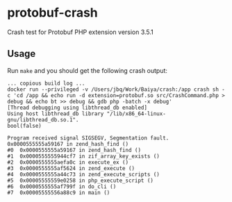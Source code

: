 # protobuf-crash

Crash test for Protobuf PHP extension version 3.5.1

## Usage

Run `make` and you should get the following crash output:

```
... copious build log ...
docker run --privileged -v /Users/jbq/Work/Baiya/crash:/app crash sh -c 'cd /app && echo run -d extension=protobuf.so src/CrashCommand.php > debug && echo bt >> debug && gdb php -batch -x debug'
[Thread debugging using libthread_db enabled]
Using host libthread_db library "/lib/x86_64-linux-gnu/libthread_db.so.1".
bool(false)

Program received signal SIGSEGV, Segmentation fault.
0x0000555555a59167 in zend_hash_find ()
#0  0x0000555555a59167 in zend_hash_find ()
#1  0x0000555555944cf7 in zif_array_key_exists ()
#2  0x0000555555aefa0c in execute_ex ()
#3  0x0000555555af5624 in zend_execute ()
#4  0x0000555555a44c73 in zend_execute_scripts ()
#5  0x00005555559e0258 in php_execute_script ()
#6  0x0000555555af799f in do_cli ()
#7  0x00005555556a88c9 in main ()
```
